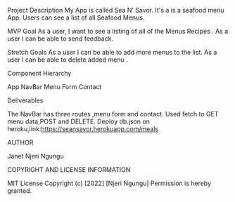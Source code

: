 
Project Description
My App is called Sea N’ Savor.
It's a is a seafood menu App. Users can see a list of all Seafood Menus. 

MVP Goal
As a user, I want to see a listing of all of the Menus Recipes .
As a user I can be able to send feedback.

Stretch Goals
As a user I can be able to add more menus to the list.
As a user I can be able to delete added menu .


Component Hierarchy

App
NavBar
Menu
Form
Contact

Deliverables

The NavBar has three routes ,menu form and contact.
Used fetch to GET menu data,POST and DELETE.
Deploy db.json on heroku,link:https://seansavor.herokuapp.com/meals

AUTHOR

Janet Njeri Ngungu

COPYRIGHT AND LICENSE INFORMATION

MIT License Copyright (c) [2022] [Njeri Ngungu] Permission is hereby granted.
